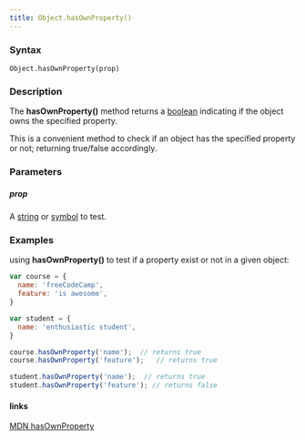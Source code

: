 ```yaml
---
title: Object.hasOwnProperty()
---
```

### Syntax


`Object.hasOwnProperty(prop)`


### Description


The **hasOwnProperty()** method returns a [boolean](https://developer.mozilla.org/en-US/docs/Glossary/Boolean) indicating if the object owns the specified property.


This is a convenient method to check if an object has the specified property or not; returning true/false accordingly.


### Parameters

##### prop
A [string](https://developer.mozilla.org/en-US/docs/Glossary/String) or [symbol](https://developer.mozilla.org/en-US/docs/Glossary/Symbol) to test.


### Examples

using **hasOwnProperty()** to test if a property exist or not in a given object:

```js
var course = {
  name: 'freeCodeCamp',
  feature: 'is awesome',
}

var student = {
  name: 'enthusiastic student',
}

course.hasOwnProperty('name');  // returns true
course.hasOwnProperty('feature');   // returns true

student.hasOwnProperty('name');  // returns true
student.hasOwnProperty('feature'); // returns false
```

#### links

[MDN hasOwnProperty](https://developer.mozilla.org/en/docs/Web/JavaScript/Reference/Global_Objects/Object/hasOwnProperty)
